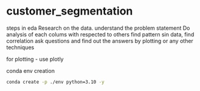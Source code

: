 # customer_segmentation

steps in eda
Research on the data. understand the problem statement
Do analysis of each colums with respected to others
find pattern sin data, find correlation
ask questions and find out the answers by plotting or any other techniques

for plotting - use plotly

conda env creation
```bash
conda create -p ./env python=3.10 -y
```
